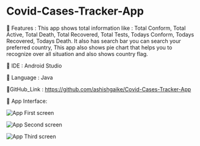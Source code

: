 # Covid-Cases-Tracker-App
🔸 Features : This app shows total information like : Total Conform, Total Active, Total Death,  Total Recovered, Total Tests, Todays Conform, Todays Recovered, Todays Death. It   also has search bar you can search your preferred country, This app also shows pie chart that helps you to recognize over all situation and also shows country flag. 

🔸 IDE        : Android Studio

🔸 Language   : Java

🔗GitHub_Link : https://github.com/ashishgaike/Covid-Cases-Tracker-App

🔸 App Interface:


![App First screen](https://user-images.githubusercontent.com/71187936/134121858-cc0273a0-f50e-4ce3-a532-a795d337023f.PNG)


![App Second screen](https://user-images.githubusercontent.com/71187936/134121865-4840564a-12e1-4da0-b80a-281094015307.PNG)


![App Third screen](https://user-images.githubusercontent.com/71187936/134121867-d2135ae8-05c8-4e5a-9ddb-824ca6591074.PNG)
